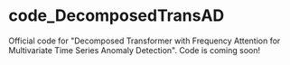 # code_DecomposedTransAD
Official code for "Decomposed Transformer with Frequency Attention for Multivariate Time Series Anomaly Detection".
Code is coming soon!
